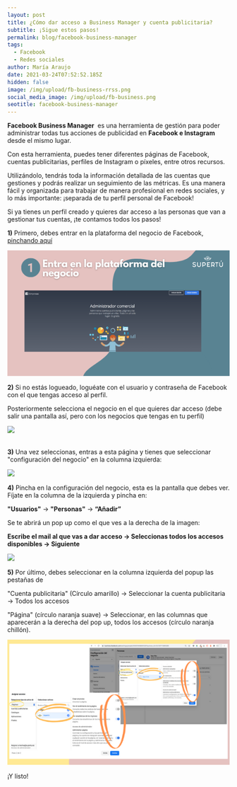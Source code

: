 ```yaml
---
layout: post
title: ¿Cómo dar acceso a Business Manager y cuenta publicitaria?
subtitle: ¡Sigue estos pasos!
permalink: blog/facebook-business-manager
tags:
  - Facebook
  - Redes sociales
author: María Araujo
date: 2021-03-24T07:52:52.185Z
hidden: false
image: /img/upload/fb-business-rrss.png
social_media_image: /img/upload/fb-business.png
seotitle: facebook-business-manager
---
```

**Facebook Business Manager**  es una herramienta de gestión para poder administrar todas tus acciones de publicidad en **Facebook e Instagram** desde el mismo lugar.



Con esta herramienta, puedes tener diferentes páginas de Facebook, cuentas publicitarias, perfiles de Instagram o píxeles, entre otros recursos. 

Utilizándolo, tendrás toda la información detallada de las cuentas que gestiones y podrás realizar un seguimiento de las métricas. Es una manera fácil y organizada para trabajar de manera profesional en redes sociales, y lo más importante: ¡separada de tu perfil personal de Facebook!

Si ya tienes un perfil creado y quieres dar acceso a las personas que van a gestionar tus cuentas, ¡te contamos todos los pasos! 

**1)** Primero, debes entrar en la plataforma del negocio de Facebook, [pinchando aquí](https://business.facebook.com/)

[![](/img/upload/plataforma.png)](/img/upload/plataforma.png)

**2)** Si no estás logueado, loguéate con el usuario y contraseña de Facebook con el que tengas acceso al perfil. 

Posteriormente selecciona el negocio en el que quieres dar acceso (debe salir una pantalla así, pero con los negocios que tengas en tu perfil)

![](https://lh6.googleusercontent.com/t4NZFCFORRnVuegikh_Ad37Dx0ll90Q-dcMGiq1mK7qVoOeEjAdRm9e9AdlYISfbyS7pQBB65i3cFQpv_fmiW4PS4Q-0WrdTw4uaZVRR-lOzooNVwPXCym4P8yGl-Jg71Tlk0gNg)

**\
3)** Una vez seleccionas, entras a esta página y tienes que seleccionar "configuración del negocio" en la columna izquierda:

![](https://lh4.googleusercontent.com/p-eEl2q6hJxINiZ50ksXJ8lQu9Ldixhc47Gsp38L2L1a11NHcNK0S--eWbLYiAjqNaiC7PJvKOJziDwjujMqoNYnM70MZeJLfs7_-N8pXXqPvdskxWA0JAboJQ-jfVqW_fefQoWL)

**4)** Pincha en la configuración del negocio, esta es la pantalla que debes ver. Fíjate en la columna de la izquierda y pincha en:

**"Usuarios"** -> **"Personas"** -> **“Añadir”**

Se te abrirá un pop up como el que ves a la derecha de la imagen:

**Escribe el mail al que vas a dar acceso -> Seleccionas todos los accesos disponibles -> Siguiente**

![](https://lh6.googleusercontent.com/IOM7am6Fd6Pd21sA3ddT_zFYEMxOxiodaWYr-Gh1ZSKZcYonQfAV8d5LagyCQYTKjJ7m_JWzY81y80Vv1INKOovf2M7WqbnfP_G-U-0NWFKN5--YtFrv4XxKKMwIKNbj1gaSWBuf)

**5)** Por último, debes seleccionar en la columna izquierda del popup las pestañas de 

"Cuenta publicitaria" (Círculo amarillo) -> Seleccionar la cuenta publicitaria -> Todos los accesos

"Página" (círculo naranja suave) -> Seleccionar, en las columnas que aparecerán a la derecha del pop up, todos los accesos (círculo naranja chillón).

[![](/img/upload/acceso.png)](/img/upload/acceso.png)

¡Y listo!